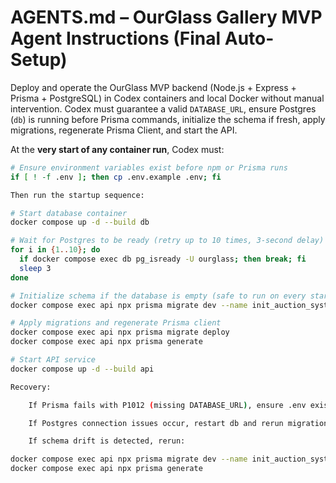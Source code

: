 # AGENTS.md – OurGlass Gallery MVP Agent Instructions (Final Auto-Setup)

Deploy and operate the OurGlass MVP backend (Node.js + Express + Prisma + PostgreSQL) in Codex containers and local Docker without manual intervention. Codex must guarantee a valid `DATABASE_URL`, ensure Postgres (`db`) is running before Prisma commands, initialize the schema if fresh, apply migrations, regenerate Prisma Client, and start the API.

At the **very start of any container run**, Codex must:
```bash
# Ensure environment variables exist before npm or Prisma runs
if [ ! -f .env ]; then cp .env.example .env; fi

Then run the startup sequence:

# Start database container
docker compose up -d --build db

# Wait for Postgres to be ready (retry up to 10 times, 3-second delay)
for i in {1..10}; do
  if docker compose exec db pg_isready -U ourglass; then break; fi
  sleep 3
done

# Initialize schema if the database is empty (safe to run on every startup)
docker compose exec api npx prisma migrate dev --name init_auction_system || true

# Apply migrations and regenerate Prisma client
docker compose exec api npx prisma migrate deploy
docker compose exec api npx prisma generate

# Start API service
docker compose up -d --build api

Recovery:

    If Prisma fails with P1012 (missing DATABASE_URL), ensure .env exists or copy from .env.example.

    If Postgres connection issues occur, restart db and rerun migration commands.

    If schema drift is detected, rerun:

docker compose exec api npx prisma migrate dev --name init_auction_system
docker compose exec api npx prisma generate